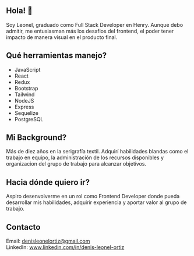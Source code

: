## Hola! 👋

Soy Leonel, graduado como Full Stack Developer en Henry. Aunque debo admitir, me entusiasman más los desafios del frontend, el poder tener impacto de manera visual en el producto final.

## Qué herramientas manejo?
<ul>
  <li>JavaScript</li>
  <li>React</li>
  <li>Redux</li>
  <li>Bootstrap</li>
  <li>Tailwind</li>
  <li>NodeJS</li>
  <li>Express</li>
  <li>Sequelize</li>
  <li>PostgreSQL</li>
</ul> 

## Mi Background?
Más de diez años en la serigrafía textil. Adquirí habilidades blandas como el trabajo en equipo, la administración de los recursos disponibles y organizacion del grupo de trabajo para alcanzar objetivos.

## Hacia dónde quiero ir?
Aspiro desenvolverme en un rol como Frontend Developer donde pueda desarrollar mis habilidades, adquirir experiencia y aportar valor al grupo de trabajo.

## Contacto 
Email: denisleonelortiz@gmail.com  
LinkedIn: www.linkedin.com/in/denis-leonel-ortiz
<!--
**denisleonelortiz/denisleonelortiz** is a ✨ _special_ ✨ repository because its `README.md` (this file) appears on your GitHub profile.

Here are some ideas to get you started:

- 🔭 I’m currently working on ...
- 🌱 I’m currently learning ...
- 👯 I’m looking to collaborate on ...
- 🤔 I’m looking for help with ...
- 💬 Ask me about ...
- 📫 How to reach me: ...
- 😄 Pronouns: ...
- ⚡ Fun fact: ...
-->
